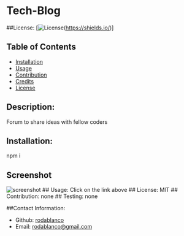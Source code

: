 # Tech-Blog
  ##License:
  [![License](https://img.shields.io/badge/license-MIT-blue.svg)(https://shields.io/)]
  ## Table of Contents
  - [Installation](#installation)
  - [Usage](#usage)
  - [Contribution](#contribution)
  - [Credits](#Credits)
  - [License](#License)
  
  ## Description:
  Forum to share ideas with fellow coders 
  ## Installation:
  npm i
  ## Screenshot
  <img src="assets/images/README-screenshot.png" alt="screenshot">
  ## Usage:
  Click on the link above
  ## License:
  MIT
  ## Contribution:
  none
  ## Testing:
  none

  ##Contact Information:
  - Github: [rodablanco](https://github.com/rodablanco)
  - Email: [rodablanco@gmail.com](mailto:rodablanco@gmail.com)
  
